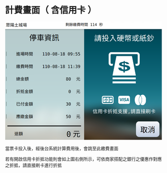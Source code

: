 # 計費畫面（ 含信用卡 ）

![&#x8A08;&#x8CBB;&#x756B;&#x9762;&#xFF08; &#x542B;&#x4FE1;&#x7528;&#x5361;&#x6298;&#x62B5; &#xFF09;](../../.gitbook/assets/jiao-fei-hua-mian-you-xin-yong-ka-.png)

當票卡投入後，經後台系統計算費用後，會跳至此繳費畫面

若有開啟信用卡折抵功能則會如上圖右側所示，可依商家搭配之銀行之優惠作對應之折抵，請直接刷卡進行折抵

